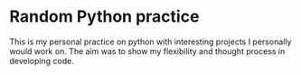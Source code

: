 # Random Python practice

This is my personal practice on python with interesting projects I personally would work on. The aim was to show my flexibility and thought process in developing code.
